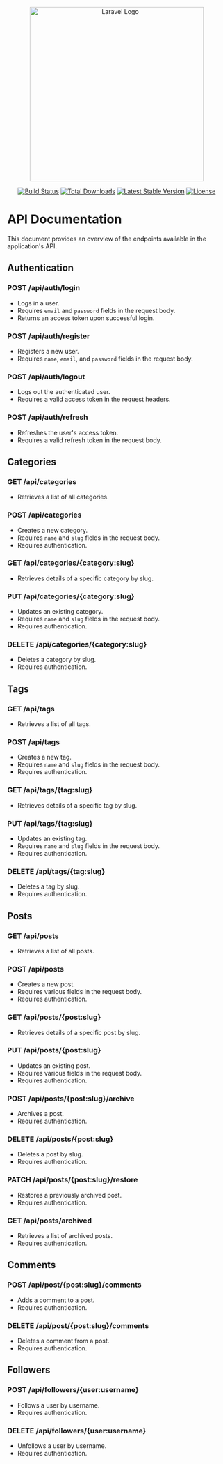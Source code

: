 <p align="center"><a href="https://laravel.com" target="_blank"><img src="https://raw.githubusercontent.com/laravel/art/master/logo-lockup/5%20SVG/2%20CMYK/1%20Full%20Color/laravel-logolockup-cmyk-red.svg" width="400" alt="Laravel Logo"></a></p>

<p align="center">
<a href="https://github.com/laravel/framework/actions"><img src="https://github.com/laravel/framework/workflows/tests/badge.svg" alt="Build Status"></a>
<a href="https://packagist.org/packages/laravel/framework"><img src="https://img.shields.io/packagist/dt/laravel/framework" alt="Total Downloads"></a>
<a href="https://packagist.org/packages/laravel/framework"><img src="https://img.shields.io/packagist/v/laravel/framework" alt="Latest Stable Version"></a>
<a href="https://packagist.org/packages/laravel/framework"><img src="https://img.shields.io/packagist/l/laravel/framework" alt="License"></a>
</p>

# API Documentation

This document provides an overview of the endpoints available in the application's API.

## Authentication

### POST /api/auth/login
- Logs in a user.
- Requires `email` and `password` fields in the request body.
- Returns an access token upon successful login.

### POST /api/auth/register
- Registers a new user.
- Requires `name`, `email`, and `password` fields in the request body.

### POST /api/auth/logout
- Logs out the authenticated user.
- Requires a valid access token in the request headers.

### POST /api/auth/refresh
- Refreshes the user's access token.
- Requires a valid refresh token in the request body.

## Categories

### GET /api/categories
- Retrieves a list of all categories.

### POST /api/categories
- Creates a new category.
- Requires `name` and `slug` fields in the request body.
- Requires authentication.

### GET /api/categories/{category:slug}
- Retrieves details of a specific category by slug.

### PUT /api/categories/{category:slug}
- Updates an existing category.
- Requires `name` and `slug` fields in the request body.
- Requires authentication.

### DELETE /api/categories/{category:slug}
- Deletes a category by slug.
- Requires authentication.

## Tags

### GET /api/tags
- Retrieves a list of all tags.

### POST /api/tags
- Creates a new tag.
- Requires `name` and `slug` fields in the request body.
- Requires authentication.

### GET /api/tags/{tag:slug}
- Retrieves details of a specific tag by slug.

### PUT /api/tags/{tag:slug}
- Updates an existing tag.
- Requires `name` and `slug` fields in the request body.
- Requires authentication.

### DELETE /api/tags/{tag:slug}
- Deletes a tag by slug.
- Requires authentication.

## Posts

### GET /api/posts
- Retrieves a list of all posts.

### POST /api/posts
- Creates a new post.
- Requires various fields in the request body.
- Requires authentication.

### GET /api/posts/{post:slug}
- Retrieves details of a specific post by slug.

### PUT /api/posts/{post:slug}
- Updates an existing post.
- Requires various fields in the request body.
- Requires authentication.

### POST /api/posts/{post:slug}/archive
- Archives a post.
- Requires authentication.

### DELETE /api/posts/{post:slug}
- Deletes a post by slug.
- Requires authentication.

### PATCH /api/posts/{post:slug}/restore
- Restores a previously archived post.
- Requires authentication.

### GET /api/posts/archived
- Retrieves a list of archived posts.
- Requires authentication.

## Comments

### POST /api/post/{post:slug}/comments
- Adds a comment to a post.
- Requires authentication.

### DELETE /api/post/{post:slug}/comments
- Deletes a comment from a post.
- Requires authentication.

## Followers

### POST /api/followers/{user:username}
- Follows a user by username.
- Requires authentication.

### DELETE /api/followers/{user:username}
- Unfollows a user by username.
- Requires authentication.
